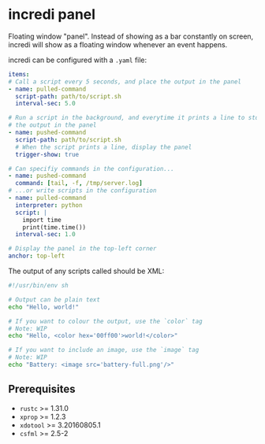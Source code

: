 # incredi panel

Floating window "panel". Instead of showing as a bar constantly on screen,
incredi will show as a floating window whenever an event happens.

incredi can be configured with a `.yaml` file:
```yaml
items:
# Call a script every 5 seconds, and place the output in the panel
- name: pulled-command
  script-path: path/to/script.sh
  interval-sec: 5.0

# Run a script in the background, and everytime it prints a line to stdout, put
# the output in the panel
- name: pushed-command
  script-path: path/to/script.sh
  # When the script prints a line, display the panel
  trigger-show: true

# Can specifiy commands in the configuration...
- name: pushed-command
  command: [tail, -f, /tmp/server.log]
# ...or write scripts in the configuration
- name: pulled-command
  interpreter: python
  script: |
    import time
    print(time.time())
  interval-sec: 1.0

# Display the panel in the top-left corner
anchor: top-left
```

The output of any scripts called should be XML:
```sh
#!/usr/bin/env sh

# Output can be plain text
echo "Hello, world!"

# If you want to colour the output, use the `color` tag
# Note: WIP
echo "Hello, <color hex='00ff00'>world!</color>"

# If you want to include an image, use the `image` tag
# Note: WIP
echo "Battery: <image src='battery-full.png'/>"
```

## Prerequisites
- `rustc` >= 1.31.0
- `xprop` >= 1.2.3
- `xdotool` >= 3.20160805.1
- `csfml` >= 2.5-2


